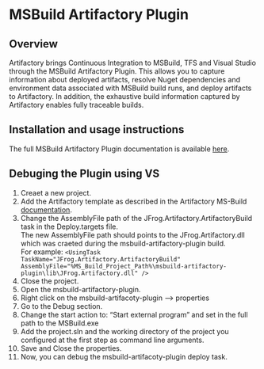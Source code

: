 # MSBuild Artifactory Plugin

## Overview
Artifactory brings Continuous Integration to MSBuild, TFS and Visual Studio through the MSBuild Artifactory Plugin. This allows you to capture information about deployed artifacts, resolve Nuget dependencies and environment data associated with MSBuild build runs, and deploy artifacts to Artifactory. In addition, the exhaustive build information captured by Artifactory enables fully traceable builds.

## Installation and usage instructions
The full MSBuild Artifactory Plugin documentation is available [here](https://www.jfrog.com/confluence/display/RTF/MSBuild+Artifactory+Plugin).

## Debuging the Plugin using VS
  1. Creaet a new project.
  2. Add the Artifactory template as described in the Artifactory MS-Build [documentation](https://www.jfrog.com/confluence/display/RTF/MSBuild+Artifactory+Plugin).
  3. Change the AssemblyFile path of the JFrog.Artifactory.ArtifactoryBuild task in the Deploy.targets file.
    <br/>The new AssemblyFile path should points to the JFrog.Artifactory.dll which was craeted during the msbuild-artifactory-plugin build.<br/>
    For example: ```<UsingTask TaskName="JFrog.Artifactory.ArtifactoryBuild" AssemblyFile="%MS_Build_Project_Path%\msbuild-artifactory-plugin\lib\JFrog.Artifactory.dll" /> ```
  4. Close the project.
  5. Open the msbuild-artifactory-plugin.
  6. Right click on the msbuild-artifacoty-plugin --> properties
  7. Go to the Debug section.
  8. Change the start action to: “Start external program” and set in the full path to the MSBuild.exe
  9. Add the project.sln and the working directory of the project you configured at the first step as command line arguments.
  10. Save and Close the properties.
  11. Now, you can debug the msbuild-artifacoty-plugin deploy task.
    
  
